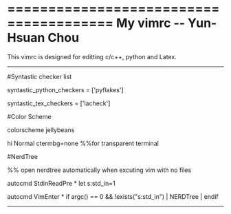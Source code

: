 =======================================
My vimrc  -- Yun-Hsuan Chou
=======================================

This vimrc is designed for editting c/c++, python and Latex.

-----------------------------------------


#Syntastic checker list 

syntastic_python_checkers = ['pyflakes']

syntastic_tex_checkers = ['lacheck']

#Color Scheme    

colorscheme jellybeans

hi Normal ctermbg=none   %%for transparent terminal

#NerdTree    

%% open nerdtree automatically when excuting vim with no files

autocmd StdinReadPre * let s:std_in=1

autocmd VimEnter * if argc() == 0 && !exists("s:std_in") | NERDTree | endif

-----------------------------------------
